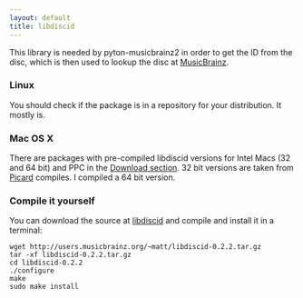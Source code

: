 ```yaml
---
layout: default
title: libdiscid
---
```

This library is needed by pyton-musicbrainz2 in order to get the ID from the disc, which is then used to lookup the disc at [MusicBrainz](http://musicbrainz.org).

### Linux
You should check if the package is in a repository for your distribution. It mostly is.

### Mac OS X
There are packages with pre-compiled libdiscid versions for Intel Macs (32 and 64 bit) and PPC in the [Download section](https://github.com/JonnyJD/musicbrainz-isrcsubmit/downloads).
32 bit versions are taken from [Picard](http://wiki.musicbrainz.org/MusicBrainz_Picard) compiles. I compiled a 64 bit version.

### Compile it yourself
You can download the source at [libdiscid](http://wiki.musicbrainz.org/libdiscid) and compile and install it in a terminal:

    wget http://users.musicbrainz.org/~matt/libdiscid-0.2.2.tar.gz
    tar -xf libdiscid-0.2.2.tar.gz
    cd libdiscid-0.2.2
    ./configure
    make
    sudo make install
